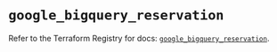 # `google_bigquery_reservation`

Refer to the Terraform Registry for docs: [`google_bigquery_reservation`](https://registry.terraform.io/providers/hashicorp/google-beta/6.20.0/docs/resources/google_bigquery_reservation).
